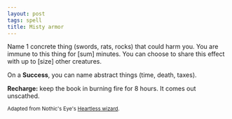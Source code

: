 ```yaml
---
layout: post
tags: spell
title: Misty armor
---
```

Name 1 concrete thing (swords, rats, rocks) that could harm you. You are immune to this thing for [sum] minutes. You can choose to share this effect with up to [size] other creatures.

On a <b>Success</b>, you can name abstract things (time, death, taxes).

<b>Recharge:</b> keep the book in burning fire for 8 hours. It comes out unscathed.

<small>Adapted from Nothic's Eye's [Heartless wizard](https://nothicseye.blogspot.com/2022/12/heartless-class-wizard-of-outshire.html?m=0).</small>
